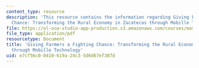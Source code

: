 ```yaml
---
content_type: resource
description: 'This resource contains the information regarding Giving Farmers a Fighting
  Chance: Transforming the Rural Economy in Zacatecas through Mobille Technology.'
file: https://ol-ocw-studio-app-production.s3.amazonaws.com/courses/mas-965-nextlab-i-designing-mobile-technologies-for-the-next-billion-users-fall-2008/e7cf56c00410619a24c35d6d67ef387d_MITMAS_965F08_farmers_m4.pdf
file_type: application/pdf
resourcetype: Document
title: 'Giving Farmers a Fighting Chance: Transforming the Rural Economy in Zacatecas
  through Mobille Technology'
uid: e7cf56c0-0410-619a-24c3-5d6d67ef387d
---
```

